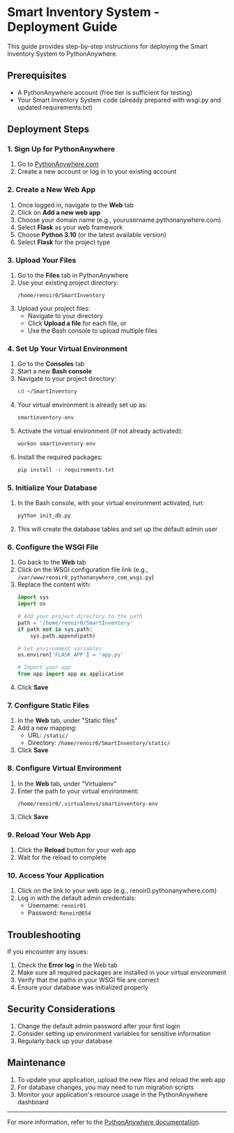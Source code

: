 # Smart Inventory System - Deployment Guide

This guide provides step-by-step instructions for deploying the Smart Inventory System to PythonAnywhere.

## Prerequisites

- A PythonAnywhere account (free tier is sufficient for testing)
- Your Smart Inventory System code (already prepared with wsgi.py and updated requirements.txt)

## Deployment Steps

### 1. Sign Up for PythonAnywhere

1. Go to [PythonAnywhere.com](https://www.pythonanywhere.com/)
2. Create a new account or log in to your existing account

### 2. Create a New Web App

1. Once logged in, navigate to the **Web** tab
2. Click on **Add a new web app**
3. Choose your domain name (e.g., yourusername.pythonanywhere.com)
4. Select **Flask** as your web framework
5. Choose **Python 3.10** (or the latest available version)
6. Select **Flask** for the project type

### 3. Upload Your Files

1. Go to the **Files** tab in PythonAnywhere
2. Use your existing project directory:
   ```
   /home/renoir0/SmartInventory
   ```
3. Upload your project files:
   - Navigate to your directory
   - Click **Upload a file** for each file, or
   - Use the Bash console to upload multiple files

### 4. Set Up Your Virtual Environment

1. Go to the **Consoles** tab
2. Start a new **Bash console**
3. Navigate to your project directory:
   ```bash
   cd ~/SmartInventory
   ```
4. Your virtual environment is already set up as:
   ```bash
   smartinventory-env
   ```
5. Activate the virtual environment (if not already activated):
   ```bash
   workon smartinventory-env
   ```
6. Install the required packages:
   ```bash
   pip install -r requirements.txt
   ```

### 5. Initialize Your Database

1. In the Bash console, with your virtual environment activated, run:
   ```bash
   python init_db.py
   ```
2. This will create the database tables and set up the default admin user

### 6. Configure the WSGI File

1. Go back to the **Web** tab
2. Click on the WSGI configuration file link (e.g., `/var/www/renoir0_pythonanywhere_com_wsgi.py`)
3. Replace the content with:
   ```python
   import sys
   import os
   
   # Add your project directory to the path
   path = '/home/renoir0/SmartInventory'
   if path not in sys.path:
       sys.path.append(path)
   
   # Set environment variables
   os.environ['FLASK_APP'] = 'app.py'
   
   # Import your app
   from app import app as application
   ```
4. Click **Save**

### 7. Configure Static Files

1. In the **Web** tab, under "Static files"
2. Add a new mapping:
   - URL: `/static/`
   - Directory: `/home/renoir0/SmartInventory/static/`
3. Click **Save**

### 8. Configure Virtual Environment

1. In the **Web** tab, under "Virtualenv"
2. Enter the path to your virtual environment:
   ```
   /home/renoir0/.virtualenvs/smartinventory-env
   ```
3. Click **Save**

### 9. Reload Your Web App

1. Click the **Reload** button for your web app
2. Wait for the reload to complete

### 10. Access Your Application

1. Click on the link to your web app (e.g., renoir0.pythonanywhere.com)
2. Log in with the default admin credentials:
   - Username: `renoir01`
   - Password: `Renoir@654`

## Troubleshooting

If you encounter any issues:

1. Check the **Error log** in the Web tab
2. Make sure all required packages are installed in your virtual environment
3. Verify that the paths in your WSGI file are correct
4. Ensure your database was initialized properly

## Security Considerations

1. Change the default admin password after your first login
2. Consider setting up environment variables for sensitive information
3. Regularly back up your database

## Maintenance

1. To update your application, upload the new files and reload the web app
2. For database changes, you may need to run migration scripts
3. Monitor your application's resource usage in the PythonAnywhere dashboard

---

For more information, refer to the [PythonAnywhere documentation](https://help.pythonanywhere.com/pages/Flask/).
